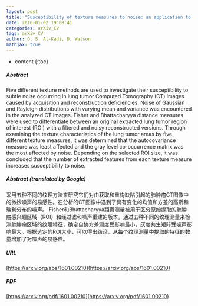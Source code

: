 ```yaml
---
layout: post
title: "Susceptibility of texture measures to noise: an application to lung tumor CT images"
date: 2016-01-02 19:08:41
categories: arXiv_CV
tags: arXiv_CV
author: O. S. Al-Kadi, D. Watson
mathjax: true
---
```


* content
{:toc}

##### Abstract
Five different texture methods are used to investigate their susceptibility to subtle noise occurring in lung tumor Computed Tomography (CT) images caused by acquisition and reconstruction deficiencies. Noise of Gaussian and Rayleigh distributions with varying mean and variance was encountered in the analyzed CT images. Fisher and Bhattacharyya distance measures were used to differentiate between an original extracted lung tumor region of interest (ROI) with a filtered and noisy reconstructed versions. Through examining the texture characteristics of the lung tumor areas by five different texture measures, it was determined that the autocovariance measure was least affected and the gray level co-occurrence matrix was the most affected by noise. Depending on the selected ROI size, it was concluded that the number of extracted features from each texture measure increases susceptibility to noise.

##### Abstract (translated by Google)
采用五种不同的纹理方法来研究它们对由获取和重构缺陷引起的肺肿瘤CT图像中的微妙噪声的易感性。在分析的CT图像中遇到了具有变化的均值和方差的高斯和瑞利分布的噪声。 Fisher和Bhattacharyya距离测量被用于区分原始提取的肺肿瘤感兴趣区域（ROI）和经过滤和噪声重建的版本。通过五种不同的纹理测量来检测肺肿瘤区域的纹理特征，确定自协方差测度受影响最小，灰度共生矩阵受噪声影响最大。根据选定的ROI大小，可以得出结论，从每个纹理测量中提取的特征的数量增加了对噪声的易感性。

##### URL
[https://arxiv.org/abs/1601.00210](https://arxiv.org/abs/1601.00210)

##### PDF
[https://arxiv.org/pdf/1601.00210](https://arxiv.org/pdf/1601.00210)

